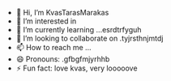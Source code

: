 - 👋 Hi, I’m KvasTarasMarakas
- 👀 I’m interested in
- 🌱 I’m currently learning ...esrdtrfyguh
- 💞️ I’m looking to collaborate on .tyjrsthnjmtdj
- 📫 How to reach me ...
- 😄 Pronouns: .gfbgfmjyrhhb
- ⚡ Fun fact: love kvas, very looooove
<!---
KvasTarasMarakas/KvasTarasMarakas is a ✨ special ✨ repository because its `README.md` (this file) appears on your GitHub profile.
You can click the Preview link to take a look at your changes.
---
